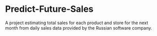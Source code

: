 # Predict-Future-Sales
A project estimating total sales for each product and store for the next month from daily sales data provided by the Russian software company.
